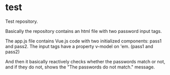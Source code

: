 # test
Test repository.

Basically the repository contains an html file with two password input tags.

The app.js file contains Vue.js code with two initialized components: pass1 and pass2.
The input tags have a property v-model on 'em. (pass1 and pass2)

And then it basically reactively checks whether the passwords match or not, and if they do not,
shows the "The passwords do not match." message.
